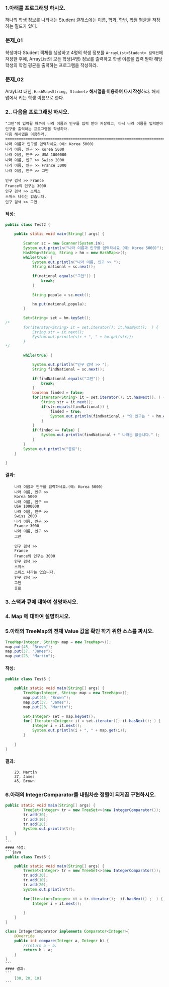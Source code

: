 ### 1.아래를 프로그래밍 하시오.

하나의 학생 정보를 나타내는 Student 클래스에는 이름, 학과, 학번, 학점 평균을 저장하는 필드가 있다.

### 문제_01

학생마다 Student 객체를 생성하고 4명의 학생 정보를 `ArrayList<Student> 컬렉션`에 저장한 후에, 
ArrayList<Student>의 모든 학생(4명) 정보를 출력하고 학생 이름을 입력 받아 해당 학생의 학점 평균을 출력하는 프로그램을 작성하라.


### 문제_02

ArayList<Student> 대신, `HashMap<String, Studnet>` **해시맵을 이용하여 다시 작성**하라. 해시맵에서 키는 학생 이름으로 한다.




### 2.. 다음을 프로그래밍 하시오. 
```
"그만"이 입력될 때까지 나라 이름과 인구를 입력 받아 저장하고, 다시 나라 이름을 입력받아 인구를 출력하는 프로그램을 작성하라. 
다음 해시맵을 이용하라.
=================================================================================
나라 이름과 인구를 입력하세요.(예: Korea 5000)
나라 이름, 인구 >> Korea 5000
나라 이름, 인구 >> USA 1000000
나라 이름, 인구 >> Swiss 2000
나라 이름, 인구 >> France 3000
나라 이름, 인구 >> 그만

인구 검색 >> France
France의 인구는 3000
인구 검색 >> 스위스
스위스 나라는 없습니다.
인구 검색 >> 그만
```
#### 작성: 
```java
public class Test2 {

	public static void main(String[] args) {
		
		Scanner sc = new Scanner(System.in);
		System.out.println("나라 이름과 인구를 입력하세요.(예: Korea 5000)");
		HashMap<String, String > hm = new HashMap<>();
		while(true) {
			System.out.println("나라 이름, 인구 >> ");
			String national = sc.next();
			
			if(national.equals("그만")) {
				break;
			}
			
			String popula = sc.next();

			hm.put(national,popula);
		}
	
		Set<String> set = hm.keySet();
/*
		for(Iterator<String> it = set.iterator(); it.hasNext();  ) {
			String str = it.next();
			System.out.println(str + ", " + hm.get(str));
		}
*/		
		
		while(true) {

			System.out.println("인구 검색 >> ");
			String findNational = sc.next();
			
			if(findNational.equals("그만")) {
				break;
			}			
			boolean finded = false;
			for(Iterator<String> it = set.iterator(); it.hasNext(); ) {
				String str = it.next();
				if(str.equals(findNational)) {
					finded = true;
					System.out.println(findNational + "의 인구는 " + hm.get(str));
				}
			}
			if(finded == false) {
				System.out.println(findNational + " 나라는 없습니다." );
			}
		}
		System.out.println("종료");
	}

}
```
#### 결과:
```
	나라 이름과 인구를 입력하세요.(예: Korea 5000)
	나라 이름, 인구 >> 
	Korea 5000
	나라 이름, 인구 >> 
	USA 1000000
	나라 이름, 인구 >> 
	Swiss 2000
	나라 이름, 인구 >> 
	France 3000
	나라 이름, 인구 >> 
	그만

	인구 검색 >> 
	France
	France의 인구는 3000
	인구 검색 >> 
	스위스
	스위스 나라는 없습니다.
	인구 검색 >> 
	그만
	종료
```

### 3. 스택과 큐에 대하여 설명하시오.

### 4. Map 에 대하여 설명하시오.
	

### 5.아래의 TreeMap의 전체 Value 값을 확인 하기 위한 소스를 짜시오. 
```java
TreeMap<Integer, String> map = new TreeMap<>();
map.put(45, "Brown");
map.put(37, "James");
map.put(23, "Martin");
```
#### 작성:
```java
public class Test5 {

	public static void main(String[] args) {
		TreeMap<Integer, String> map = new TreeMap<>();
		map.put(45, "Brown");
		map.put(37, "James");
		map.put(23, "Martin");
		
		Set<Integer> set = map.keySet();
		for( Iterator<Integer> it = set.iterator(); it.hasNext(); ) {
			Integer i = it.next();
			System.out.println(i + ", " + map.get(i));
		}
		
	}
}
```
#### 결과:
```
	23, Martin
	37, James
	45, Brown
```

### 6.아래의 IntegerComparator를 내림차순 정렬이 되게끔 구현하시오.
~~~java
public static void main(String[] args) {
        TreeSet<Integer> tr = new TreeSet<>(new IntegerComparator());
        tr.add(30);
        tr.add(10);    
        tr.add(20);        
        System.out.println(tr);	
    }
}
```
#### 작성:
```java
public class Test6 {

	public static void main(String[] args) {
        TreeSet<Integer> tr = new TreeSet<>(new IntegerComparator());
        tr.add(30);
        tr.add(10);    
        tr.add(20);        
        System.out.println(tr);
        
        for(Iterator<Integer> it = tr.iterator();  it.hasNext() ;  ) {
        	Integer i = it.next();
        	
        }
	}
}

class IntegerComparator implements Comparator<Integer>{
	@Override
	public int compare(Integer a, Integer b) {
		//return a - b;
		return b - a;
	}
}
```
#### 결과:
```
	[30, 20, 10]
```



